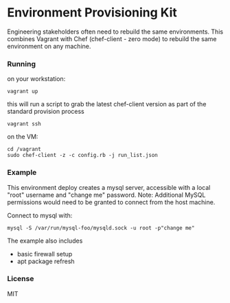 # Environment Provisioning Kit
Engineering stakeholders often need to rebuild the same environments.  This
combines Vagrant with Chef (chef-client - zero mode) to rebuild the same
environment on any machine.

### Running

on your workstation:

    vagrant up

this will run a script to grab the latest chef-client version as part of the standard provision process

    vagrant ssh

on the VM: 

    cd /vagrant
    sudo chef-client -z -c config.rb -j run_list.json
    
    
### Example

This environment deploy creates a mysql server, accessible with a local "root" username and "change me" password.  Note: Additional MySQL permissions would need to be granted to connect from the host machine.

Connect to mysql with:

    mysql -S /var/run/mysql-foo/mysqld.sock -u root -p"change me"

The example also includes
- basic firewall setup
- apt package refresh

### License
MIT
